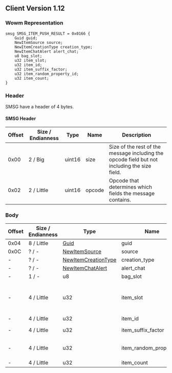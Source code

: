 ## Client Version 1.12

### Wowm Representation
```rust,ignore
smsg SMSG_ITEM_PUSH_RESULT = 0x0166 {
    Guid guid;
    NewItemSource source;
    NewItemCreationType creation_type;
    NewItemChatAlert alert_chat;
    u8 bag_slot;
    u32 item_slot;
    u32 item_id;
    u32 item_suffix_factor;
    u32 item_random_property_id;
    u32 item_count;
}
```
### Header
SMSG have a header of 4 bytes.

#### SMSG Header
| Offset | Size / Endianness | Type   | Name   | Description |
| ------ | ----------------- | ------ | ------ | ----------- |
| 0x00   | 2 / Big           | uint16 | size   | Size of the rest of the message including the opcode field but not including the size field.|
| 0x02   | 2 / Little        | uint16 | opcode | Opcode that determines which fields the message contains.|
### Body
| Offset | Size / Endianness | Type | Name | Description | Comment |
| ------ | ----------------- | ---- | ---- | ----------- | ------- |
| 0x04 | 8 / Little | [Guid](../spec/packed-guid.md) | guid |  |  |
| 0x0C | ? / - | [NewItemSource](newitemsource.md) | source |  |  |
| - | ? / - | [NewItemCreationType](newitemcreationtype.md) | creation_type |  |  |
| - | ? / - | [NewItemChatAlert](newitemchatalert.md) | alert_chat |  |  |
| - | 1 / - | u8 | bag_slot |  |  |
| - | 4 / Little | u32 | item_slot |  | mangoszero: item slot, but when added to stack: 0xFFFFFFFF |
| - | 4 / Little | u32 | item_id |  |  |
| - | 4 / Little | u32 | item_suffix_factor |  | mangoszero: SuffixFactor |
| - | 4 / Little | u32 | item_random_property_id |  | mangoszero: random item property id |
| - | 4 / Little | u32 | item_count |  |  |
